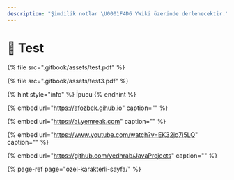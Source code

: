 ```yaml
---
description: "Şimdilik notlar \U0001F4D6 YWiki üzerinde derlenecektir."
---
```


# 🧪 Test

{% file src=".gitbook/assets/test.pdf" %}

{% file src=".gitbook/assets/test3.pdf" %}

{% hint style="info" %}
İpucu
{% endhint %}

{% embed url="https://afozbek.gihub.io" caption="" %}

{% embed url="https://ai.yemreak.com" caption="" %}

{% embed url="https://www.youtube.com/watch?v=EK32jo7i5LQ" caption="" %}

{% embed url="https://github.com/yedhrab/JavaProjects" caption="" %}

{% page-ref page="ozel-karakterli-sayfa/" %}


